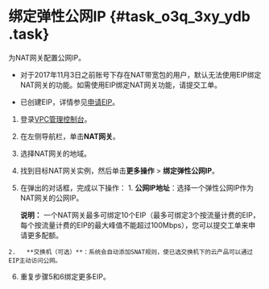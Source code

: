 # 绑定弹性公网IP {#task_o3q_3xy_ydb .task}

为NAT网关配置公网IP。

-   对于2017年11月3日之前账号下存在NAT带宽包的用户，默认无法使用EIP绑定NAT网关的功能。如需使用EIP绑定NAT网关功能，请提交工单。

-   已创建EIP，详情参见[申请EIP](../../../../cn.zh-CN/用户指南/申请EIP.md#)。

1.   登录[VPC管理控制台](https://vpcnext.console.aliyun.com/nat/)。 
2.   在左侧导航栏，单击**NAT网关**。 
3.   选择NAT网关的地域。 
4.   找到目标NAT网关实例，然后单击**更多操作** \> **绑定弹性公网IP**。 
5.   在弹出的对话框，完成以下操作： 
    1.   **公网IP地址**：选择一个弹性公网IP作为NAT网关的公网IP。 

        **说明：** 一个NAT网关最多可绑定10个EIP（最多可绑定3个按流量计费的EIP，每个按流量计费的EIP的最大峰值不能超过100Mbps），您可以提交工单来申请更多配额。

    2.   **交换机（可选）**：系统会自动添加SNAT规则，使已选交换机下的云产品可以通过EIP主动访问公网。 
6.   重复步骤5和6绑定更多EIP。 

